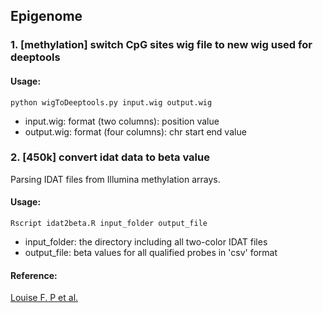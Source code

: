 ## Epigenome

### 1. [methylation] switch CpG sites wig file to new wig used for deeptools

#### Usage:
```
python wigToDeeptools.py input.wig output.wig
```
* input.wig: format (two columns): position  value
* output.wig: format (four columns): chr    start   end value

### 2. [450k] convert idat data to beta value
Parsing IDAT files from Illumina methylation arrays.
#### Usage:
```
Rscript idat2beta.R input_folder output_file
```
* input_folder: the directory including all two-color IDAT files 
* output_file: beta values for all qualified probes in 'csv' format
#### Reference:
[Louise F. P et al.](https://www.ncbi.nlm.nih.gov/pmc/articles/PMC6332695/)
